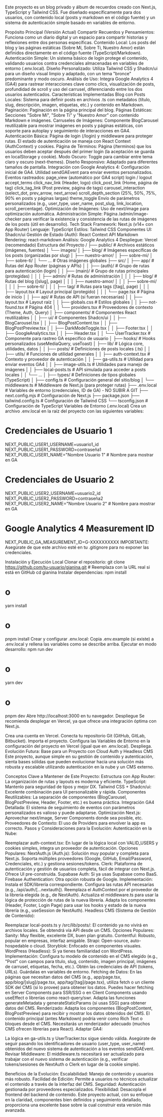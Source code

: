 Este proyecto es un blog privado y álbum de recuerdos creado con Next.js, TypeScript y Tailwind CSS. Fue diseñado específicamente para dos usuarios, con contenido local (posts y markdown en el código fuente) y un sistema de autenticación simple basado en variables de entorno.

Propósito Principal (Versión Actual)
Compartir Recuerdos y Pensamientos: Funciona como un diario digital y un espacio para compartir historias y reflexiones entre dos personas específicas.
Contenido Local: Los posts del blog y las páginas estáticas (Sobre Mí, Sobre Ti, Nuestro Amor) están definidos directamente en el código fuente (TypeScript/Markdown).
Autenticación Simple: Un sistema básico de login protege el contenido, validando usuarios contra credenciales almacenadas en variables de entorno (.env.local).
Diseño Personalizado: Utiliza Tailwind CSS y Shadcn/ui para un diseño visual limpio y adaptado, con un tema "bronce" predominante y modo oscuro.
Análisis de Uso: Integra Google Analytics 4 (GA4) para rastrear interacciones clave como clics, visualización de posts, profundidad de scroll y uso del carrusel, diferenciando entre los dos usuarios autenticados.
Características Implementadas
Blog con Posts Locales: Sistema para definir posts en archivos .ts con metadatos (título, slug, descripción, imagen, etiquetas, etc.) y contenido en Markdown.
Paginación: Paginación en la página principal del blog.
Páginas Estáticas: Secciones "Sobre Mí", "Sobre Ti" y "Nuestro Amor" con contenido Markdown e imágenes.
Carruseles de Imágenes: Componente BlogCarousel reutilizable para mostrar imágenes en posts y páginas estáticas, con soporte para autoplay y seguimiento de interacciones en GA4.
Autenticación Básica: Página de login (/login) y middleware para proteger rutas. El estado de autenticación se maneja con React Context (AuthContext) y cookies.
Página de Términos: Página (/terminos) que los usuarios deben aceptar después del primer login (la aceptación se guarda en localStorage y cookie).
Modo Oscuro: Toggle para cambiar entre tema claro y oscuro (next-themes).
Diseño Responsivo: Adaptado para diferentes tamaños de pantalla.
Integración con Google Analytics 4:
Configuración inicial de GA4.
Utilidad sendGAEvent para enviar eventos personalizados.
Eventos rastreados:
page_view (automático por GA4 script)
login / logout
accept_terms
click_nav_link (Header, logo)
click_post_link (Home, página de tag)
click_tag_link (Post preview, página de tags)
carousel_interaction (select_dot, prev_arrow, next_arrow)
scroll_depth_section (25%, 50%, 75%, 90% en posts y páginas largas)
theme_toggle
Envío de parámetros personalizados (e.g., user_type, user_name, post_slug, link_location, scroll_percentage).
Optimización de Imágenes: Uso de next/image para optimización automática.
Administración Simple:
Página /admin/image-checker para verificar la existencia y consistencia de las rutas de imágenes de los posts (útil en desarrollo).
Tech Stack
Framework: Next.js (v14+ con App Router)
Lenguaje: TypeScript
Estilos: Tailwind CSS
Componentes UI: Shadcn/ui
Gestión de Estado (Auth): React Context API
Markdown Rendering: react-markdown
Análisis: Google Analytics 4
Despliegue: Vercel (recomendado)
Estructura del Proyecto
/
├── public/             # Archivos estáticos (imágenes, fuentes)
│   └── images/
│       ├── blog/       # Imágenes específicas de los posts (organizadas por slug)
│       ├── nuestro-amor/
│       ├── sobre-mi/
│       ├── sobre-ti/
│       └── ...         # Otras imágenes globales
├── src/
│   ├── app/            # Rutas del App Router (páginas y APIs)
│   │   ├── (auth)/     # Grupo de rutas para autenticación (login)
│   │   ├── (main)/     # Grupo de rutas principales (protegidas)
│   │   │   ├── admin/      # Rutas de administración
│   │   │   ├── blog/       # Rutas del blog ([slug], page)
│   │   │   ├── nuestro-amor/
│   │   │   ├── sobre-mi/
│   │   │   ├── sobre-ti/
│   │   │   ├── tag/        # Rutas para tags ([tag], page)
│   │   │   ├── layout.tsx  # Layout principal (protegido)
│   │   │   └── page.tsx    # Página de inicio
│   │   ├── api/          # Rutas de API (si fueran necesarias)
│   │   ├── layout.tsx    # Layout raíz
│   │   ├── globals.css   # Estilos globales
│   │   ├── not-found.tsx # Página 404
│   │   └── providers.tsx # Proveedores de contexto (Theme, Auth, Query)
│   ├── components/     # Componentes React reutilizables
│   │   ├── ui/         # Componentes Shadcn/ui
│   │   ├── BlogCarousel.tsx
│   │   ├── BlogPostContent.tsx
│   │   ├── BlogPostPreview.tsx
│   │   ├── DarkModeToggle.tsx
│   │   ├── Footer.tsx
│   │   ├── GoogleAnalytics.tsx
│   │   ├── Header.tsx
│   │   └── UserTracker.tsx # Componente para rastreo GA específico de usuario
│   ├── hooks/            # Hooks personalizados (useMediaQuery, useToast)
│   ├── lib/              # Lógica core, utilidades, datos
│   │   ├── posts/        # Definiciones de posts locales (.ts)
│   │   ├── utils/        # Funciones de utilidad generales
│   │   ├── auth-context.tsx # Contexto y proveedor de autenticación
│   │   ├── ga-utils.ts   # Utilidad para enviar eventos GA4
│   │   ├── image-utils.ts # Utilidades para manejo de imágenes
│   │   ├── local-posts.ts # API simulada para acceder a posts locales
│   │   └── ...
│   ├── types/            # Definiciones de tipos globales (TypeScript)
│   ├── config.ts         # Configuración general del sitio/blog
│   └── middleware.ts     # Middleware de Next.js (para proteger rutas)
├── .env.local          # Variables de entorno (credenciales, ID de GA) - NO SUBIR A GIT
├── next.config.mjs     # Configuración de Next.js
├── package.json
├── tailwind.config.ts  # Configuración de Tailwind CSS
└── tsconfig.json       # Configuración de TypeScript
Variables de Entorno (.env.local)
Crea un archivo .env.local en la raíz del proyecto con las siguientes variables:

# Credenciales de Usuario 1
NEXT_PUBLIC_USER1_USERNAME=usuario1_id
NEXT_PUBLIC_USER1_PASSWORD=contraseña1
NEXT_PUBLIC_USER1_NAME="Nombre Usuario 1" # Nombre para mostrar en GA

# Credenciales de Usuario 2
NEXT_PUBLIC_USER2_USERNAME=usuario2_id
NEXT_PUBLIC_USER2_PASSWORD=contraseña2
NEXT_PUBLIC_USER2_NAME="Nombre Usuario 2" # Nombre para mostrar en GA

# Google Analytics 4 Measurement ID
NEXT_PUBLIC_GA_MEASUREMENT_ID=G-XXXXXXXXXX
IMPORTANTE: Asegúrate de que este archivo esté en tu .gitignore para no exponer las credenciales.

Instalación y Ejecución Local
Clonar el repositorio:
git clone https://github.com/tu-usuario/gianina.git # Reemplaza con la URL real si está en GitHub
cd gianina
Instalar dependencias:
npm install
# o
yarn install
# o
pnpm install
Crear y configurar .env.local: Copia .env.example (si existe) a .env.local y rellena las variables como se describe arriba.
Ejecutar en modo desarrollo:
npm run dev
# o
yarn dev
# o
pnpm dev
Abre http://localhost:3000 en tu navegador.
Despliegue
Se recomienda desplegar en Vercel, ya que ofrece una integración óptima con Next.js.

Crea una cuenta en Vercel.
Conecta tu repositorio Git (GitHub, GitLab, Bitbucket).
Importa el proyecto.
Configura las Variables de Entorno en la configuración del proyecto en Vercel (igual que en .env.local).
Despliega.
Evolución Futura: Base para un Proyecto con Cloud Auth y Headless CMS
Este proyecto, aunque simple en su gestión de contenido y autenticación, sienta bases sólidas que pueden evolucionar hacia una solución más robusta y escalable utilizando autenticación en la nube y un CMS externo.

Conceptos Clave a Mantener de Este Proyecto:
Estructura con App Router: La organización de rutas y layouts es moderna y eficiente.
TypeScript: Mantenlo para seguridad de tipos y mejor DX.
Tailwind CSS + Shadcn/ui: Excelente combinación para UI personalizable y rápida.
Componentes Reutilizables: La separación de componentes (BlogCarousel, BlogPostPreview, Header, Footer, etc.) es buena práctica.
Integración GA4 Detallada: El sistema de seguimiento de eventos con parámetros personalizados es valioso y puede adaptarse.
Optimización Next.js: Aprovechar next/image, Server Components donde sea posible, etc.
Proveedores de Contexto: El uso de Providers para envolver la app es correcto.
Pasos y Consideraciones para la Evolución:
Autenticación en la Nube:

Reemplazar auth-context.tsx: En lugar de la lógica local con VALID_USERS y cookies simples, integra un proveedor de autenticación.
Opciones Populares:
NextAuth.js (Auth.js): Solución muy popular y completa para Next.js. Soporta múltiples proveedores (Google, GitHub, Email/Password, Credenciales, etc.) y gestiona sesiones/tokens.
Clerk: Plataforma de autenticación y gestión de usuarios completa, fácil de integrar con Next.js. Ofrece UI pre-construida.
Supabase Auth: Si ya usas Supabase como BaaS.
Firebase Authentication: Otra opción robusta de Google.
Implementación:
Instala el SDK/librería correspondiente.
Configura las rutas API necesarias (e.g., /api/auth/[...nextauth]).
Reemplaza el AuthContext por el proveedor de la librería elegida (e.g., <SessionProvider> de NextAuth).
Actualiza el middleware.ts para usar la lógica de protección de rutas de la nueva librería.
Adapta los componentes (Header, Footer, Login Page) para usar los hooks y estado de la nueva librería (e.g., useSession de NextAuth).
Headless CMS (Sistema de Gestión de Contenido):

Reemplazar local-posts.ts y /src/lib/posts/: El contenido ya no vivirá en archivos locales. Se obtendrá vía API desde un CMS.
Opciones Populares:
Sanity: Muy flexible, excelente DX, buen plan gratuito.
Contentful: Robusto, popular en empresas, interfaz amigable.
Strapi: Open-source, auto-hospedable o cloud.
Storyblok: Enfocado en componentes visuales.
WordPress (Headless): Si ya tienes familiaridad con WordPress.
Implementación:
Configura tu modelo de contenido en el CMS elegido (e.g., "Post" con campos para título, slug, contenido, imagen principal, imágenes de carrusel, etiquetas, fecha, etc.).
Obtén las credenciales de API (tokens, URLs). Guárdalas en variables de entorno.
Fetching de Datos:
En las páginas que necesitan datos del CMS (e.g., app/page.tsx, app/blog/[slug]/page.tsx, app/tag/[tag]/page.tsx), utiliza fetch o un cliente SDK del CMS (si lo provee) para obtener los datos.
Puedes hacer fetching en Server Components para SSR/SSG o en Client Components usando useEffect o librerías como react-query/swr.
Adapta las funciones generateMetadata y generateStaticParams (si usas SSG) para obtener datos del CMS.
Renderizado:
Adapta los componentes (BlogPostContent, BlogPostPreview) para recibir y mostrar los datos obtenidos del CMS.
El contenido principal (antes Markdown) podría venir como Rich Text o bloques desde el CMS. Necesitarás un renderizador adecuado (muchos CMS ofrecen librerías para React).
Adaptar GA4:

La lógica en ga-utils.ts y UserTracker.tsx sigue siendo válida.
Asegúrate de seguir pasando los identificadores de usuario (user_type, user_name) obtenidos del nuevo sistema de autenticación a los eventos sendGAEvent.
Revisar Middleware: El middleware.ts necesitará ser actualizado para trabajar con el nuevo sistema de autenticación (e.g., verificar tokens/sesiones de NextAuth o Clerk en lugar de la cookie simple).

Beneficios de la Evolución:
Escalabilidad: Manejo de contenido y usuarios más robusto.
Facilidad de Edición: Permite a usuarios no técnicos actualizar el contenido a través de la interfaz del CMS.
Seguridad: Autenticación gestionada por proveedores especializados.
Flexibilidad: Desacopla el frontend del backend de contenido.
Este proyecto actual, con su enfoque en la claridad, componentes bien definidos y seguimiento detallado, proporciona una excelente base sobre la cual construir esta versión más avanzada.